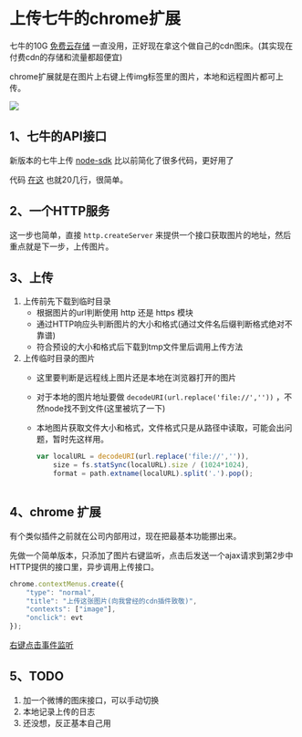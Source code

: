 # 上传七牛的chrome扩展

七牛的10G [免费云存储](http://www.qiniu.com/pricing) 一直没用，正好现在拿这个做自己的cdn图床。(其实现在付费cdn的存储和流量都超便宜)

chrome扩展就是在图片上右键上传img标签里的图片，本地和远程图片都可上传。

![](http://7xiblh.com1.z0.glb.clouddn.com/img/ddf7dbaa21fb7d8ca004b5862e877ded.jpg)

## 1、七牛的API接口

新版本的七牛上传 [node-sdk](http://developer.qiniu.com/code/v6/sdk/nodejs.html#io-put) 比以前简化了很多代码，更好用了

代码 [在这](https://github.com/ccforward/qiniu/blob/master/api.js) 也就20几行，很简单。

## 2、一个HTTP服务

这一步也简单，直接 `http.createServer` 来提供一个接口获取图片的地址，然后重点就是下一步，上传图片。

## 3、上传

1. 上传前先下载到临时目录  
	* 根据图片的url判断使用 http 还是 https 模块
	* 通过HTTP响应头判断图片的大小和格式(通过文件名后缀判断格式绝对不靠谱)
	* 符合预设的大小和格式后下载到tmp文件里后调用上传方法
2. 上传临时目录的图片
	* 这里要判断是远程线上图片还是本地在浏览器打开的图片  
	* 对于本地的图片地址要做 `decodeURI(url.replace('file://',''))` ，不然node找不到文件(这里被坑了一下)  
	* 本地图片获取文件大小和格式，文件格式只是从路径中读取，可能会出问题，暂时先这样用。

		```js
		var localURL = decodeURI(url.replace('file://','')),
  			size = fs.statSync(localURL).size / (1024*1024),
			format = path.extname(localURL).split('.').pop();
	```

## 4、chrome 扩展
有个类似插件之前就在公司内部用过，现在把最基本功能挪出来。

先做一个简单版本，只添加了图片右键监听，点击后发送一个ajax请求到第2步中HTTP提供的接口里，异步调用上传接口。

```js
chrome.contextMenus.create({
    "type": "normal",
    "title": "上传这张图片(向我曾经的cdn插件致敬)",
    "contexts": ["image"],
    "onclick": evt
});
```
[右键点击事件监听](https://github.com/ccforward/qiniu/blob/master/chrome/background.js#L1)

## 5、TODO

1. 加一个微博的图床接口，可以手动切换
2. 本地记录上传的日志
3. 还没想，反正基本自己用


